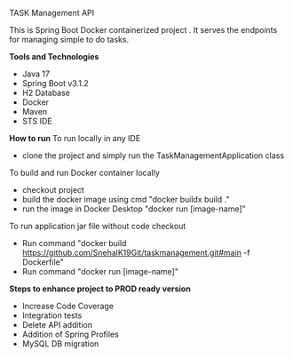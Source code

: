 TASK Management API

This is Spring Boot Docker containerized project . It serves the endpoints for managing simple to do tasks.

**Tools and Technologies**
- Java 17
- Spring Boot v3.1.2
- H2 Database
- Docker
- Maven
- STS IDE

**How to run**
To run locally in any IDE
- clone the project and simply run the TaskManagementApplication class

To build and run Docker container locally 
- checkout project
- build the docker image using cmd "docker buildx build ."
- run the image in Docker Desktop "docker run [image-name]"

To run application jar file without code checkout
- Run command "docker build https://github.com/SnehalK19Git/taskmanagement.git#main -f Dockerfile" 
- Run command "docker run [image-name]"

**Steps to enhance project to PROD ready version**
- Increase Code Coverage
- Integration tests
- Delete API addition
- Addition of Spring Profiles
- MySQL DB migration 

